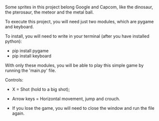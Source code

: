 Some sprites in this project belong Google and Capcom, like the dinosaur, the pterosaur, the meteor and the metal ball.

To execute this project, you will need just two modules, which are pygame and keyboard.

To install, you will need to write in your terminal (after you have installed python):
* pip install pygame
* pip install keyboard

With only these modules, you will be able to play this simple game by running the 'main.py' file.

Controls:
* X = Shot (hold to a big shot);
* Arrow keys = Horizontal movement, jump and crouch.

* If you lose the game, you will need to close the window and run the file again.
